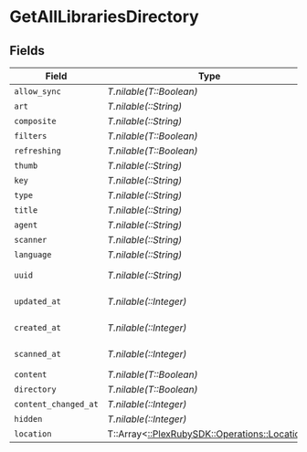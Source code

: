 # GetAllLibrariesDirectory


## Fields

| Field                                                                                | Type                                                                                 | Required                                                                             | Description                                                                          | Example                                                                              |
| ------------------------------------------------------------------------------------ | ------------------------------------------------------------------------------------ | ------------------------------------------------------------------------------------ | ------------------------------------------------------------------------------------ | ------------------------------------------------------------------------------------ |
| `allow_sync`                                                                         | *T.nilable(T::Boolean)*                                                              | :heavy_minus_sign:                                                                   | N/A                                                                                  | true                                                                                 |
| `art`                                                                                | *T.nilable(::String)*                                                                | :heavy_minus_sign:                                                                   | N/A                                                                                  | /:/resources/movie-fanart.jpg                                                        |
| `composite`                                                                          | *T.nilable(::String)*                                                                | :heavy_minus_sign:                                                                   | N/A                                                                                  | /library/sections/1/composite/1705615584                                             |
| `filters`                                                                            | *T.nilable(T::Boolean)*                                                              | :heavy_minus_sign:                                                                   | N/A                                                                                  | true                                                                                 |
| `refreshing`                                                                         | *T.nilable(T::Boolean)*                                                              | :heavy_minus_sign:                                                                   | N/A                                                                                  | false                                                                                |
| `thumb`                                                                              | *T.nilable(::String)*                                                                | :heavy_minus_sign:                                                                   | N/A                                                                                  | /:/resources/movie.png                                                               |
| `key`                                                                                | *T.nilable(::String)*                                                                | :heavy_minus_sign:                                                                   | N/A                                                                                  | 1                                                                                    |
| `type`                                                                               | *T.nilable(::String)*                                                                | :heavy_minus_sign:                                                                   | N/A                                                                                  | movie                                                                                |
| `title`                                                                              | *T.nilable(::String)*                                                                | :heavy_minus_sign:                                                                   | N/A                                                                                  | Movies                                                                               |
| `agent`                                                                              | *T.nilable(::String)*                                                                | :heavy_minus_sign:                                                                   | N/A                                                                                  | tv.plex.agents.movie                                                                 |
| `scanner`                                                                            | *T.nilable(::String)*                                                                | :heavy_minus_sign:                                                                   | N/A                                                                                  | Plex Movie                                                                           |
| `language`                                                                           | *T.nilable(::String)*                                                                | :heavy_minus_sign:                                                                   | N/A                                                                                  | en-US                                                                                |
| `uuid`                                                                               | *T.nilable(::String)*                                                                | :heavy_minus_sign:                                                                   | N/A                                                                                  | 322a231a-b7f7-49f5-920f-14c61199cd30                                                 |
| `updated_at`                                                                         | *T.nilable(::Integer)*                                                               | :heavy_minus_sign:                                                                   | Unix epoch datetime                                                                  | 1556281940                                                                           |
| `created_at`                                                                         | *T.nilable(::Integer)*                                                               | :heavy_minus_sign:                                                                   | Unix epoch datetime                                                                  | 1556281940                                                                           |
| `scanned_at`                                                                         | *T.nilable(::Integer)*                                                               | :heavy_minus_sign:                                                                   | Unix epoch datetime                                                                  | 1556281940                                                                           |
| `content`                                                                            | *T.nilable(T::Boolean)*                                                              | :heavy_minus_sign:                                                                   | N/A                                                                                  | true                                                                                 |
| `directory`                                                                          | *T.nilable(T::Boolean)*                                                              | :heavy_minus_sign:                                                                   | N/A                                                                                  | true                                                                                 |
| `content_changed_at`                                                                 | *T.nilable(::Integer)*                                                               | :heavy_minus_sign:                                                                   | N/A                                                                                  | 3192854                                                                              |
| `hidden`                                                                             | *T.nilable(::Integer)*                                                               | :heavy_minus_sign:                                                                   | N/A                                                                                  | 0                                                                                    |
| `location`                                                                           | T::Array<[::PlexRubySDK::Operations::Location](../../models/operations/location.md)> | :heavy_minus_sign:                                                                   | N/A                                                                                  |                                                                                      |